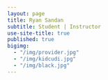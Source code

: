 ```yaml
---
layout: page
title: Ryan Sandan
subtitle: Student | Instructor 
use-site-title: true
published: true
bigimg:
  - "/img/provider.jpg"
  - "/img/kidcudi.jpg"
  - "/img/black.jpg"
---
```


